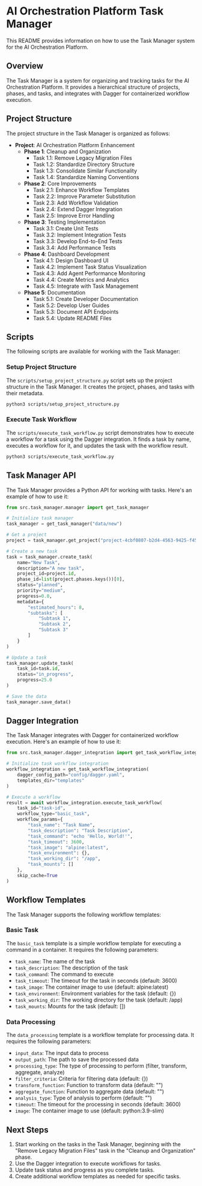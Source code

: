 # AI Orchestration Platform Task Manager

This README provides information on how to use the Task Manager system for the AI Orchestration Platform.

## Overview

The Task Manager is a system for organizing and tracking tasks for the AI Orchestration Platform. It provides a hierarchical structure of projects, phases, and tasks, and integrates with Dagger for containerized workflow execution.

## Project Structure

The project structure in the Task Manager is organized as follows:

- **Project**: AI Orchestration Platform Enhancement
  - **Phase 1**: Cleanup and Organization
    - Task 1.1: Remove Legacy Migration Files
    - Task 1.2: Standardize Directory Structure
    - Task 1.3: Consolidate Similar Functionality
    - Task 1.4: Standardize Naming Conventions
  - **Phase 2**: Core Improvements
    - Task 2.1: Enhance Workflow Templates
    - Task 2.2: Improve Parameter Substitution
    - Task 2.3: Add Workflow Validation
    - Task 2.4: Extend Dagger Integration
    - Task 2.5: Improve Error Handling
  - **Phase 3**: Testing Implementation
    - Task 3.1: Create Unit Tests
    - Task 3.2: Implement Integration Tests
    - Task 3.3: Develop End-to-End Tests
    - Task 3.4: Add Performance Tests
  - **Phase 4**: Dashboard Development
    - Task 4.1: Design Dashboard UI
    - Task 4.2: Implement Task Status Visualization
    - Task 4.3: Add Agent Performance Monitoring
    - Task 4.4: Create Metrics and Analytics
    - Task 4.5: Integrate with Task Management
  - **Phase 5**: Documentation
    - Task 5.1: Create Developer Documentation
    - Task 5.2: Develop User Guides
    - Task 5.3: Document API Endpoints
    - Task 5.4: Update README Files

## Scripts

The following scripts are available for working with the Task Manager:

### Setup Project Structure

The `scripts/setup_project_structure.py` script sets up the project structure in the Task Manager. It creates the project, phases, and tasks with their metadata.

```bash
python3 scripts/setup_project_structure.py
```

### Execute Task Workflow

The `scripts/execute_task_workflow.py` script demonstrates how to execute a workflow for a task using the Dagger integration. It finds a task by name, executes a workflow for it, and updates the task with the workflow result.

```bash
python3 scripts/execute_task_workflow.py
```

## Task Manager API

The Task Manager provides a Python API for working with tasks. Here's an example of how to use it:

```python
from src.task_manager.manager import get_task_manager

# Initialize task manager
task_manager = get_task_manager("data/new")

# Get a project
project = task_manager.get_project("project-4cbf0807-b2d4-4563-9425-f456b3d6dd0e")

# Create a new task
task = task_manager.create_task(
    name="New Task",
    description="A new task",
    project_id=project.id,
    phase_id=list(project.phases.keys())[0],
    status="planned",
    priority="medium",
    progress=0.0,
    metadata={
        "estimated_hours": 8,
        "subtasks": [
            "Subtask 1",
            "Subtask 2",
            "Subtask 3"
        ]
    }
)

# Update a task
task_manager.update_task(
    task_id=task.id,
    status="in_progress",
    progress=25.0
)

# Save the data
task_manager.save_data()
```

## Dagger Integration

The Task Manager integrates with Dagger for containerized workflow execution. Here's an example of how to use it:

```python
from src.task_manager.dagger_integration import get_task_workflow_integration

# Initialize task workflow integration
workflow_integration = get_task_workflow_integration(
    dagger_config_path="config/dagger.yaml",
    templates_dir="templates"
)

# Execute a workflow
result = await workflow_integration.execute_task_workflow(
    task_id="task-id",
    workflow_type="basic_task",
    workflow_params={
        "task_name": "Task Name",
        "task_description": "Task Description",
        "task_command": "echo 'Hello, World!'",
        "task_timeout": 3600,
        "task_image": "alpine:latest",
        "task_environment": {},
        "task_working_dir": "/app",
        "task_mounts": []
    },
    skip_cache=True
)
```

## Workflow Templates

The Task Manager supports the following workflow templates:

### Basic Task

The `basic_task` template is a simple workflow template for executing a command in a container. It requires the following parameters:

- `task_name`: The name of the task
- `task_description`: The description of the task
- `task_command`: The command to execute
- `task_timeout`: The timeout for the task in seconds (default: 3600)
- `task_image`: The container image to use (default: alpine:latest)
- `task_environment`: Environment variables for the task (default: {})
- `task_working_dir`: The working directory for the task (default: /app)
- `task_mounts`: Mounts for the task (default: [])

### Data Processing

The `data_processing` template is a workflow template for processing data. It requires the following parameters:

- `input_data`: The input data to process
- `output_path`: The path to save the processed data
- `processing_type`: The type of processing to perform (filter, transform, aggregate, analyze)
- `filter_criteria`: Criteria for filtering data (default: {})
- `transform_function`: Function to transform data (default: "")
- `aggregate_function`: Function to aggregate data (default: "")
- `analysis_type`: Type of analysis to perform (default: "")
- `timeout`: The timeout for the processing in seconds (default: 3600)
- `image`: The container image to use (default: python:3.9-slim)

## Next Steps

1. Start working on the tasks in the Task Manager, beginning with the "Remove Legacy Migration Files" task in the "Cleanup and Organization" phase.
2. Use the Dagger integration to execute workflows for tasks.
3. Update task status and progress as you complete tasks.
4. Create additional workflow templates as needed for specific tasks.